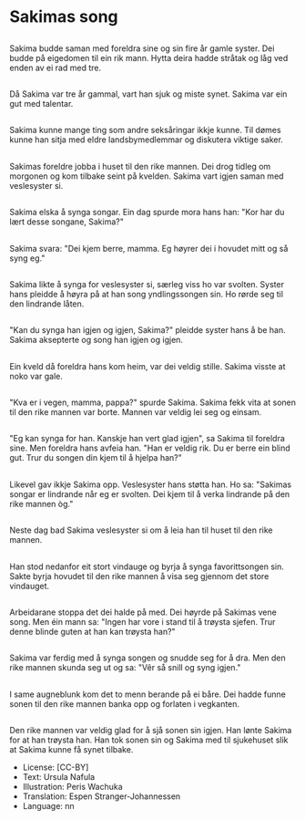 # Sakimas song

##
Sakima budde saman med foreldra sine og sin fire år gamle syster. Dei budde på eigedomen til ein rik mann. Hytta deira hadde stråtak og låg ved enden av ei rad med tre.

##
Då Sakima var tre år gammal, vart han sjuk og miste synet. Sakima var ein gut med talentar.

##
Sakima kunne mange ting som andre seksåringar ikkje kunne. Til dømes kunne han sitja med eldre landsbymedlemmar og diskutera viktige saker.

##
Sakimas foreldre jobba i huset til den rike mannen. Dei drog tidleg om morgonen og kom tilbake seint på kvelden. Sakima vart igjen saman med veslesyster si.

##
Sakima elska å synga songar. Ein dag spurde mora hans han: "Kor har du lært desse songane, Sakima?"

##
Sakima svara: "Dei kjem berre, mamma. Eg høyrer dei i hovudet mitt og så syng eg."

##
Sakima likte å synga for veslesyster si, særleg viss ho var svolten. Syster hans pleidde å høyra på at han song yndlingssongen sin. Ho rørde seg til den lindrande låten.

##
"Kan du synga han igjen og igjen, Sakima?" pleidde syster hans å be han. Sakima aksepterte og song han igjen og igjen.

##
Ein kveld då foreldra hans kom heim, var dei veldig stille. Sakima visste at noko var gale.

##
"Kva er i vegen, mamma, pappa?" spurde Sakima. Sakima fekk vita at sonen til den rike mannen var borte. Mannen var veldig lei seg og einsam.

##
"Eg kan synga for han. Kanskje han vert glad igjen", sa Sakima til foreldra sine. Men foreldra hans avfeia han. "Han er veldig rik. Du er berre ein blind gut. Trur du songen din kjem til å hjelpa han?"

##
Likevel gav ikkje Sakima opp. Veslesyster hans støtta han. Ho sa: "Sakimas songar er lindrande når eg er svolten. Dei kjem til å verka lindrande på den rike mannen òg."

##
Neste dag bad Sakima veslesyster si om å leia han til huset til den rike mannen.

##
Han stod nedanfor eit stort vindauge og byrja å synga favorittsongen sin. Sakte byrja hovudet til den rike mannen å visa seg gjennom det store vindauget.

##
Arbeidarane stoppa det dei halde på med. Dei høyrde på Sakimas vene song. Men éin mann sa: "Ingen har vore i stand til å trøysta sjefen. Trur denne blinde guten at han kan trøysta han?"

##
Sakima var ferdig med å synga songen og snudde seg for å dra. Men den rike mannen skunda seg ut og sa: "Vêr så snill og syng igjen."

##
I same augneblunk kom det to menn berande på ei båre. Dei hadde funne sonen til den rike mannen banka opp og forlaten i vegkanten.

##
Den rike mannen var veldig glad for å sjå sonen sin igjen. Han lønte Sakima for at han trøysta han. Han tok sonen sin og Sakima med til sjukehuset slik at Sakima kunne få synet tilbake.

* License: [CC-BY]
* Text: Ursula Nafula
* Illustration: Peris Wachuka
* Translation: Espen Stranger-Johannessen
* Language: nn
